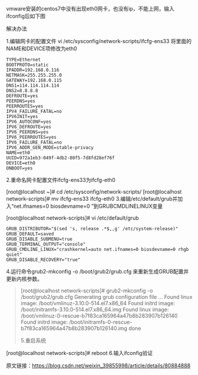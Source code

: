 vmware安装的centos7中没有出现eth0网卡，也没有ip，不能上网，输入ifconfig后如下图



解决办法

1.编辑网卡的配置文件 vi /etc/sysconfig/network-scripts/ifcfg-ens33 将里面的NAME和DEVICE项修改为eth0

 

```[root@localhost ~]# vi /etc/sysconfig/network-scripts/ifcfg-ens33
TYPE=Ethernet
BOOTPROTO=static
IPADDR=192.168.0.116
NETMASK=255.255.255.0
GATEWAY=192.168.0.115
DNS1=114.114.114.114
DNS2=8.8.8.8
DEFROUTE=yes
PEERDNS=yes
PEERROUTES=yes
IPV4_FAILURE_FATAL=no
IPV6INIT=yes
IPV6_AUTOCONF=yes
IPV6_DEFROUTE=yes
IPV6_PEERDNS=yes
IPV6_PEERROUTES=yes
IPV6_FAILURE_FATAL=no
IPV6_ADDR_GEN_MODE=stable-privacy
NAME=eth0
UUID=972a1eb3-049f-4db2-80f5-7d8fd28ef76f
DEVICE=eth0
ONBOOT=yes
```



2.重命名网卡配置文件ifcfg-ens33为ifcfg-eth0

 

 

[root@localhost ~]# cd /etc/sysconfig/network-scripts/
[root@localhost network-scripts]# mv ifcfg-ens33 ifcfg-eth0
3.编辑/etc/default/grub并加入“net.ifnames=0 biosdevname=0 ”到GRUBCMDLINELINUX变量

 

 

[root@localhost network-scripts]# vi /etc/default/grub

```GRUB_TIMEOUT=5
GRUB_DISTRIBUTOR="$(sed 's, release .*$,,g' /etc/system-release)"
GRUB_DEFAULT=saved
GRUB_DISABLE_SUBMENU=true
GRUB_TERMINAL_OUTPUT="console"
GRUB_CMDLINE_LINUX="crashkernel=auto net.ifnames=0 biosdevname=0 rhgb quiet"
GRUB_DISABLE_RECOVERY="true"   
```



4.运行命令grub2-mkconfig -o /boot/grub2/grub.cfg 来重新生成GRUB配置并更新内核参数。

> [root@localhost network-scripts]# grub2-mkconfig -o /boot/grub2/grub.cfg
> Generating grub configuration file ...
> Found linux image: /boot/vmlinuz-3.10.0-514.el7.x86_64
> Found initrd image: /boot/initramfs-3.10.0-514.el7.x86_64.img
> Found linux image: /boot/vmlinuz-0-rescue-b7f83ca165964a47b8b283907b126140
> Found initrd image: /boot/initramfs-0-rescue-b7f83ca165964a47b8b283907b126140.img
> done
>
> 5.重启系统

 

 

[root@localhost network-scripts]# reboot
6.输入ifconfig验证


原文链接：https://blog.csdn.net/weixin_39855998/article/details/80884888
